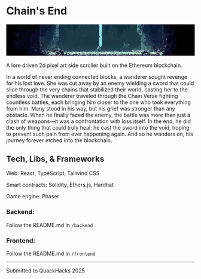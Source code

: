 # Chain's End

![alt text](image.png)

A lore driven 2d pixel art side scroller built on the Ethereum blockchain.

In a world of never ending connected blocks, a wanderer sought revenge for his lost love. She was cut away by an enemy wielding a sword that could slice through the very chains that stabilized their world, casting her to the endless void.
The wanderer traveled through the Chain Verse fighting countless battles, each bringing him closer to the one who took everything from him. Many stood in his way, but his grief was stronger than any obstacle.
When he finally faced the enemy, the battle was more than just a clash of weapons—it was a confrontation with loss itself.
In the end, he did the only thing that could truly heal: he cast the sword into the void, hoping to prevent such pain from ever happening again.
And so he wanders on, his journey forever etched into the blockchain.

## Tech, Libs, & Frameworks

Web: React, TypeScript, Tailwind CSS

Smart contracts: Solidity, Ethers.js, Hardhat

Game engine: Phaser

### Backend:

Follow the README.md in `/backend`

### Frontend:

Follow the README.md in `/frontend`

<hr />
Submitted to QuackHacks 2025

